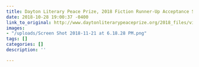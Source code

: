 ```yaml
---
title: Dayton Literary Peace Prize, 2018 Fiction Runner-Up Acceptance Speech (Video)
date: 2018-10-28 19:00:37 -0400
link_to_original: http://www.daytonliterarypeaceprize.org/2018_files/videos/Fiction-runner-up.htm
images:
- "/uploads/Screen Shot 2018-11-21 at 6.18.28 PM.png"
tags: []
categories: []
description: ''

---
```

